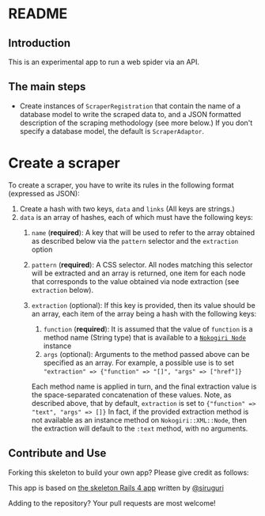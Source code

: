 # README

## Introduction

This is an experimental app to run a web spider via an API.

## The main steps

* Create instances of `ScraperRegistration` that contain the name of a database model to write the scraped data to, and a JSON formatted description of the scraping methodology (see more below.) If you don't specify a database model, the default is `ScraperAdaptor`.

# Create a scraper

To create a scraper, you have to write its rules in the following format (expressed as JSON):

1. Create a hash with two keys, `data` and `links` (All keys are strings.)
1. `data` is an array of hashes, each of which must have the following keys:
   1. `name` (**required**): A key that will be used to refer to the array  obtained as described below via the `pattern` selector and the `extraction` option
   1. `pattern` (**required**): A CSS selector. All nodes matching this selector will be extracted and an array is returned, one item for each node that corresponds to the value obtained via node extraction (see `extraction` below).
   1. `extraction` (optional): If this key is provided, then its value should be an array, each item of the array being a hash with the following keys:
      
      1. `function` (**required**): It is assumed that the value of `function` is a method name (String type) that is available to a [`Nokogiri Node`](http://www.rubydoc.info/github/sparklemotion/nokogiri/Nokogiri/XML/Node#css-instance_method) instance
      1. `args` (optional): Arguments to the method passed above can be specified as an array. For example, a possible use is to set `"extraction" => {"function" => "[]", "args" => ["href"]}`
      
        Each method name is applied in turn, and the final extraction value is the space-separated concatenation of these values. Note, as described above, that by default, `extraction` is set to `{"function" => "text", "args" => []}` In fact, if the provided extraction method is not available as an instance method on `Nokogiri::XML::Node`, then the extraction will default to the `:text` method, with no arguments.
    

## Contribute and Use

Forking this skeleton to build your own app? Please give credit as follows:

This app is based on [the skeleton Rails 4 app](https://github.com/siruguri/baseline_rails_install) written by [@siruguri](https://github.com/siruguri/)

Adding to the repository? Your pull requests are most welcome!
